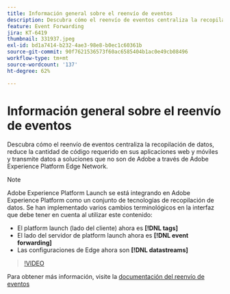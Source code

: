 ```yaml
---
title: Información general sobre el reenvío de eventos
description: Descubra cómo el reenvío de eventos centraliza la recopilación de datos, reduce la cantidad de código requerido en sus aplicaciones web y móviles y transmite datos a soluciones que no son de Adobe a través de Adobe Experience Platform Edge Network.
feature: Event Forwarding
jira: KT-6419
thumbnail: 331937.jpeg
exl-id: bd1a7414-b232-4ae3-98e8-b0ec1c60361b
source-git-commit: 90f7621536573f60ac6585404b1ac0e49cb08496
workflow-type: tm+mt
source-wordcount: '137'
ht-degree: 62%

---
```


# Información general sobre el reenvío de eventos

Descubra cómo el reenvío de eventos centraliza la recopilación de datos, reduce la cantidad de código requerido en sus aplicaciones web y móviles y transmite datos a soluciones que no son de Adobe a través de Adobe Experience Platform Edge Network.

>[!NOTE]
>
>Adobe Experience Platform Launch se está integrando en Adobe Experience Platform como un conjunto de tecnologías de recopilación de datos. Se han implementado varios cambios terminológicos en la interfaz que debe tener en cuenta al utilizar este contenido:
>
> * El platform launch (lado del cliente) ahora es **[!DNL tags]**
> * El lado del servidor de platform launch ahora es **[!DNL event forwarding]**
> * Las configuraciones de Edge ahora son **[!DNL datastreams]**

>[!VIDEO](https://video.tv.adobe.com/v/331937?quality=12&learn=on)

Para obtener más información, visite la [documentación del reenvío de eventos](https://experienceleague.adobe.com/docs/experience-platform/tags/event-forwarding/overview.html)
